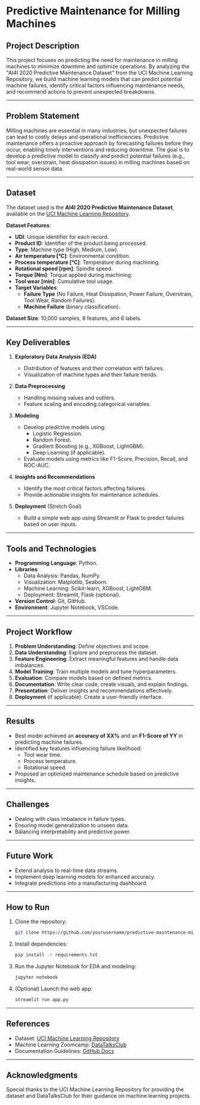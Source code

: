 # Predictive Maintenance for Milling Machines

## Project Description
This project focuses on predicting the need for maintenance in milling machines to minimize downtime and optimize operations. By analyzing the "AI4I 2020 Predictive Maintenance Dataset" from the UCI Machine Learning Repository, we build machine learning models that can predict potential machine failures, identify critical factors influencing maintenance needs, and recommend actions to prevent unexpected breakdowns.

---

## Problem Statement
Milling machines are essential in many industries, but unexpected failures can lead to costly delays and operational inefficiencies. Predictive maintenance offers a proactive approach by forecasting failures before they occur, enabling timely interventions and reducing downtime. The goal is to develop a predictive model to classify and predict potential failures (e.g., tool wear, overstrain, heat dissipation issues) in milling machines based on real-world sensor data.

---

## Dataset
The dataset used is the **AI4I 2020 Predictive Maintenance Dataset**, available on the [UCI Machine Learning Repository](https://archive.ics.uci.edu/dataset/601/ai4i+2020+predictive+maintenance+dataset).

**Dataset Features**:
- **UDI**: Unique identifier for each record.
- **Product ID**: Identifier of the product being processed.
- **Type**: Machine type (High, Medium, Low).
- **Air temperature [°C]**: Environmental condition.
- **Process temperature [°C]**: Temperature during machining.
- **Rotational speed [rpm]**: Spindle speed.
- **Torque [Nm]**: Torque applied during machining.
- **Tool wear [min]**: Cumulative tool usage.
- **Target Variables**:
  - **Failure Type** (No Failure, Heat Dissipation, Power Failure, Overstrain, Tool Wear, Random Failures).
  - **Machine Failure** (binary classification).

**Dataset Size**: 10,000 samples, 8 features, and 6 labels.

---

## Key Deliverables
1. **Exploratory Data Analysis (EDA)**
   - Distribution of features and their correlation with failures.
   - Visualization of machine types and their failure trends.

2. **Data Preprocessing**
   - Handling missing values and outliers.
   - Feature scaling and encoding categorical variables.

3. **Modeling**
   - Develop predictive models using:
     - Logistic Regression.
     - Random Forest.
     - Gradient Boosting (e.g., XGBoost, LightGBM).
     - Deep Learning (if applicable).
   - Evaluate models using metrics like F1-Score, Precision, Recall, and ROC-AUC.

4. **Insights and Recommendations**
   - Identify the most critical factors affecting failures.
   - Provide actionable insights for maintenance schedules.

5. **Deployment** (Stretch Goal)
   - Build a simple web app using Streamlit or Flask to predict failures based on user inputs.

---

## Tools and Technologies
- **Programming Language**: Python.
- **Libraries**:
  - Data Analysis: Pandas, NumPy.
  - Visualization: Matplotlib, Seaborn.
  - Machine Learning: Scikit-learn, XGBoost, LightGBM.
  - Deployment: Streamlit, Flask (optional).
- **Version Control**: Git, GitHub.
- **Environment**: Jupyter Notebook, VSCode.

---

## Project Workflow
1. **Problem Understanding**: Define objectives and scope.
2. **Data Understanding**: Explore and preprocess the dataset.
3. **Feature Engineering**: Extract meaningful features and handle data imbalances.
4. **Model Training**: Train multiple models and tune hyperparameters.
5. **Evaluation**: Compare models based on defined metrics.
6. **Documentation**: Write clear code, create visuals, and explain findings.
7. **Presentation**: Deliver insights and recommendations effectively.
8. **Deployment** (if applicable): Create a user-friendly interface.

---

## Results
- Best model achieved an **accuracy of XX%** and an **F1-Score of YY** in predicting machine failures.
- Identified key features influencing failure likelihood:
  - Tool wear time.
  - Process temperature.
  - Rotational speed.
- Proposed an optimized maintenance schedule based on predictive insights.

---

## Challenges
- Dealing with class imbalance in failure types.
- Ensuring model generalization to unseen data.
- Balancing interpretability and predictive power.

---

## Future Work
- Extend analysis to real-time data streams.
- Implement deep learning models for enhanced accuracy.
- Integrate predictions into a manufacturing dashboard.

---

## How to Run
1. Clone the repository:
   ```bash
   git clone https://github.com/yourusername/predictive-maintenance-milling.git
   ```

2. Install dependencies:
   ```bash
   pip install -r requirements.txt
   ```

3. Run the Jupyter Notebook for EDA and modeling:
   ```bash
   jupyter notebook
   ```

4. (Optional) Launch the web app:
   ```bash
   streamlit run app.py
   ```

---

## References
- Dataset: [UCI Machine Learning Repository](https://archive.ics.uci.edu/dataset/601/ai4i+2020+predictive+maintenance+dataset)
- Machine Learning Zoomcamp: [DataTalksClub](https://github.com/DataTalksClub/machine-learning-zoomcamp)
- Documentation Guidelines: [GitHub Docs](https://docs.github.com/)

---

## Acknowledgments
Special thanks to the UCI Machine Learning Repository for providing the dataset and DataTalksClub for their guidance on machine learning projects.


